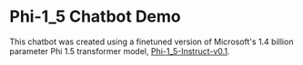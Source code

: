 # Phi-1_5 Chatbot Demo
This chatbot was created using a finetuned version of Microsoft's 1.4 billion parameter Phi 1.5 transformer model, [Phi-1_5-Instruct-v0.1](https://huggingface.co/rasyosef/Phi-1_5-Instruct-v0.1).